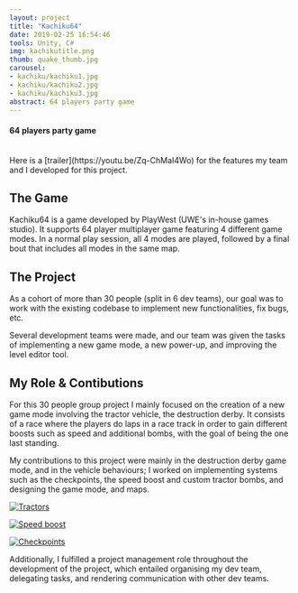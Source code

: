 ```yaml
---
layout: project
title: "Kachiku64"
date: 2019-02-25 16:54:46
tools: Unity, C#
img: kachikutitle.png
thumb: quake_thumb.jpg
carousel:
- kachiku/kachiku1.jpg
- kachiku/kachiku2.jpg
- kachiku/kachiku3.jpg
abstract: 64 players party game
---
```

#### 64 players party game
<br>
Here is a [trailer](https://youtu.be/Zq-ChMaI4Wo) for the features my team and I developed for this project.

<h2>The Game</h2>
Kachiku64 is a game developed by PlayWest (UWE's in-house games studio). It supports 64 player multiplayer game featuring 4 different game modes. In a normal play session, all 4 modes are played, followed by a final bout that includes all modes in the same map.

<h2>The Project</h2>
As a cohort of more than 30 people (split in 6 dev teams), our goal was to work with the existing codebase to implement new functionalities, fix bugs, etc.

Several development teams were made, and our team was given the tasks of implementing a new game mode, a new power-up, and improving the level editor tool.

<h2>My Role & Contibutions</h2>
For this 30 people group project I mainly focused on the creation of a new game mode involving the tractor vehicle, the destruction derby. It consists of a race where the players do laps in a race track in order to gain different boosts such as speed and additional bombs, with the goal of being the one last standing.

My contributions to this project were mainly in the destruction derby game mode, and in the vehicle behaviours; I worked on implementing systems such as the checkpoints, the speed boost and custom tractor bombs, and designing the game mode, and maps.

[![Tractors](https://i.gyazo.com/75971913a01a56948265f4b574d281a4.png)](https://gyazo.com/75971913a01a56948265f4b574d281a4)

[![Speed boost](https://i.gyazo.com/d0631514eb95b09ab84704a2bb0aa94f.png)](https://gyazo.com/d0631514eb95b09ab84704a2bb0aa94f)

[![Checkpoints](https://i.gyazo.com/fd03981f6a1190d4b55b542732886f74.png)](https://gyazo.com/fd03981f6a1190d4b55b542732886f74)

Additionally, I fulfilled a project management role throughout the development of the project, which entailed organising my dev team, delegating tasks, and rendering communication with other dev teams.
